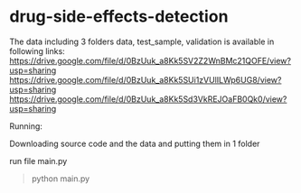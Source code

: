 # drug-side-effects-detection
The data including 3 folders data, test_sample, validation is available in following links:
https://drive.google.com/file/d/0BzUuk_a8Kk5SV2Z2WnBMc21QOFE/view?usp=sharing https://drive.google.com/file/d/0BzUuk_a8Kk5SUi1zVUlILWp6UG8/view?usp=sharing https://drive.google.com/file/d/0BzUuk_a8Kk5Sd3VkREJOaFB0Qk0/view?usp=sharing

Running:

Downloading source code and the data and putting them in 1 folder

run file main.py
>python main.py
